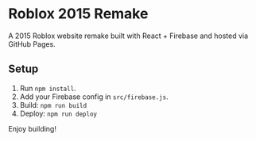 # Roblox 2015 Remake

A 2015 Roblox website remake built with React + Firebase and hosted via GitHub Pages.

## Setup
1. Run `npm install`.
2. Add your Firebase config in `src/firebase.js`.
3. Build: `npm run build`
4. Deploy: `npm run deploy`

Enjoy building!
